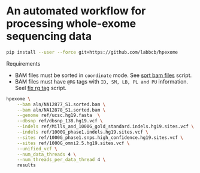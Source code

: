 # An automated workflow for processing whole-exome sequencing data

```bash
pip install --user --force git+https://github.com/labbcb/hpexome
```

Requirements

- BAM files must be sorted in `coordinate` mode. See [sort bam files](docs/sort_bam_files.sh) script.
- BAM files must have `@RG` tags with `ID, SM, LB, PL and PU` information. Seel [fix rg tag](docs/fix_rg_tag_bam.sh) script.

```bash
hpexome \
    --bam aln/NA12877_S1.sorted.bam \
    --bam aln/NA12878_S1.sorted.bam \
    --genome ref/ucsc.hg19.fasta  \
    --dbsnp ref/dbsnp_138.hg19.vcf \
    --indels ref/Mills_and_1000G_gold_standard.indels.hg19.sites.vcf \
    --indels ref/1000G_phase1.indels.hg19.sites.vcf \
    --sites ref/1000G_phase1.snps.high_confidence.hg19.sites.vcf \
    --sites ref/1000G_omni2.5.hg19.sites.vcf \
    --unified_vcf \
    --num_data_threads 4 \
    --num_threads_per_data_thread 4 \
    results
```